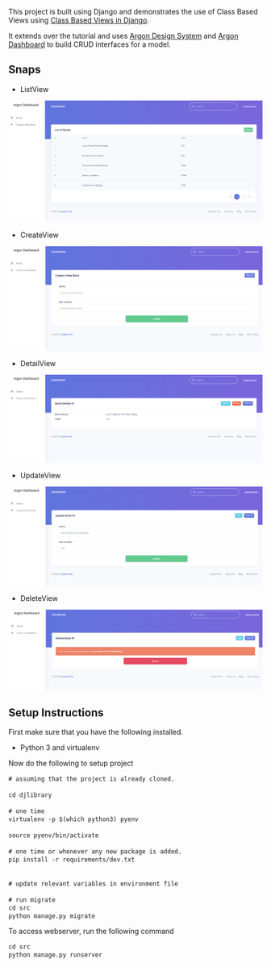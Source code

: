 


This project is built using Django and demonstrates the use of Class Based Views using [Class Based Views in Django](https://medium.com/all-about-django/class-based-views-in-django-89108c1f51fb).

It extends over the tutorial and uses [Argon Design System](https://www.creative-tim.com/product/argon-design-system) and [Argon Dashboard](https://www.creative-tim.com/product/argon-dashboard) to build CRUD interfaces for a model.

## Snaps

* ListView

![listview](.snaps/listview.png "ListView for Books")

* CreateView

![createview](.snaps/createview.png "CreateView of Book")

* DetailView

![detailview](.snaps/detailview.png "DetailView of Book")

* UpdateView

![updateview](.snaps/updateview.png "UpdateView of Book")

* DeleteView

![deleteview](.snaps/deleteview.png "DeleteView of Book")

## Setup Instructions

First make sure that you have the following installed.

* Python 3 and virtualenv

Now do the following to setup project

```
# assuming that the project is already cloned.

cd djlibrary

# one time
virtualenv -p $(which python3) pyenv

source pyenv/bin/activate

# one time or whenever any new package is added.
pip install -r requirements/dev.txt


# update relevant variables in environment file

# run migrate
cd src
python manage.py migrate
```

To access webserver, run the following command

```
cd src
python manage.py runserver
```

